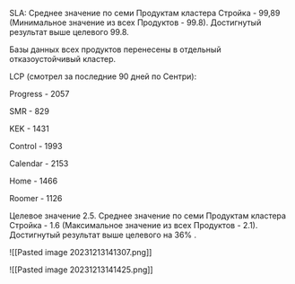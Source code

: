 SLA:
Среднее значение по семи Продуктам кластера Стройка - 99,89 (Минимальное значение из всех Продуктов - 99.8). Достигнутый результат выше целевого 99.8.

Базы данных всех продуктов перенесены в отдельный отказоустойчивый кластер.

  

LCP (смотрел за последние 90 дней по Сентри):

Progress - 2057

SMR - 829

KEK - 1431

Control - 1993

Calendar - 2153

Home - 1466

Roomer - 1126

  

Целевое значение 2.5. Среднее значение по семи Продуктам кластера Стройка - 1.6 (Максимальное значение из всех Продуктов - 2.1). Достигнутый результат выше целевого на 36% .

![[Pasted image 20231213141307.png]]

![[Pasted image 20231213141425.png]]
